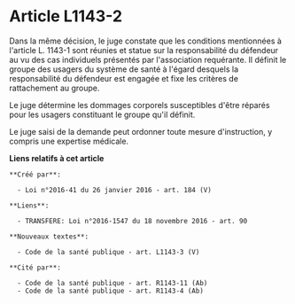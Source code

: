 # Article L1143-2

Dans la même décision, le juge constate que les conditions mentionnées à l'article L. 1143-1 sont réunies et statue sur la
responsabilité du défendeur au vu des cas individuels présentés par l'association requérante. Il définit le groupe des
usagers du système de santé à l'égard desquels la responsabilité du défendeur est engagée et fixe les critères de
rattachement au groupe.

Le juge détermine les dommages corporels susceptibles d'être réparés pour les usagers constituant le groupe qu'il définit.

Le juge saisi de la demande peut ordonner toute mesure d'instruction, y compris une expertise médicale.

**Liens relatifs à cet article**

	**Créé par**:

	  - Loi n°2016-41 du 26 janvier 2016 - art. 184 (V)

	**Liens**:

	  - TRANSFERE: Loi n°2016-1547 du 18 novembre 2016 - art. 90

	**Nouveaux textes**:

	  - Code de la santé publique - art. L1143-3 (V)

	**Cité par**:

	  - Code de la santé publique - art. R1143-11 (Ab)
	  - Code de la santé publique - art. R1143-4 (Ab)
